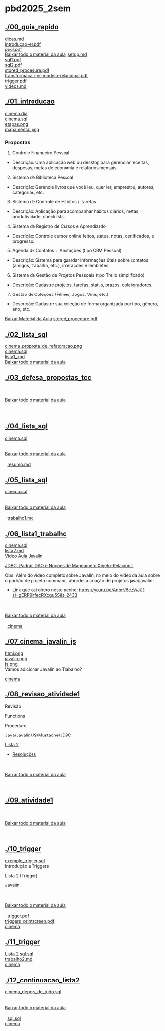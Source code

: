 # pbd2025_2sem <br>
## [./00_guia_rapido](https://github.com/IgorAvilaPereira/pbd2025_2sem/tree/main/./00_guia_rapido) <br>
[dicas.md](https://github.com/IgorAvilaPereira/pbd2025_2sem/blob/main/./00_guia_rapido/dicas.md) <br>
[introducao-er.pdf](https://github.com/IgorAvilaPereira/pbd2025_2sem/blob/main/./00_guia_rapido/introducao-er.pdf) <br>
[psql.pdf](https://github.com/IgorAvilaPereira/pbd2025_2sem/blob/main/./00_guia_rapido/psql.pdf) <br>
[Baixar todo o material da aula](https://download-directory.github.io/?url=http://github.com/IgorAvilaPereira/pbd2025_2sem/tree/main/00_guia_rapido)
&nbsp;[setup.md](https://github.com/IgorAvilaPereira/pbd2025_2sem/blob/main/./00_guia_rapido/setup.md) <br>
[sql1.pdf](https://github.com/IgorAvilaPereira/pbd2025_2sem/blob/main/./00_guia_rapido/sql1.pdf) <br>
[sql2.pdf](https://github.com/IgorAvilaPereira/pbd2025_2sem/blob/main/./00_guia_rapido/sql2.pdf) <br>
[stored_procedure.pdf](https://github.com/IgorAvilaPereira/pbd2025_2sem/blob/main/./00_guia_rapido/stored_procedure.pdf) <br>
[transformacao-er-modelo-relacional.pdf](https://github.com/IgorAvilaPereira/pbd2025_2sem/blob/main/./00_guia_rapido/transformacao-er-modelo-relacional.pdf) <br>
[trigger.pdf](https://github.com/IgorAvilaPereira/pbd2025_2sem/blob/main/./00_guia_rapido/trigger.pdf) <br>
[videos.md](https://github.com/IgorAvilaPereira/pbd2025_2sem/blob/main/./00_guia_rapido/videos.md) <br>
## [./01_introducao](https://github.com/IgorAvilaPereira/pbd2025_2sem/tree/main/./01_introducao) <br>
[cinema.dia](https://github.com/IgorAvilaPereira/pbd2025_2sem/blob/main/./01_introducao/cinema.dia) <br>
[cinema.sql](https://github.com/IgorAvilaPereira/pbd2025_2sem/blob/main/./01_introducao/cinema.sql) <br>
[etapas.png](https://github.com/IgorAvilaPereira/pbd2025_2sem/blob/main/./01_introducao/etapas.png) <br>
[mapamental.png](https://github.com/IgorAvilaPereira/pbd2025_2sem/blob/main/./01_introducao/mapamental.png) <br>

### Propostas

1. Controle Financeiro Pessoal

* Descrição: Uma aplicação web ou desktop para gerenciar receitas, despesas, metas de economia e relatórios mensais.

2. Sistema de Biblioteca Pessoal

* Descrição: Gerencie livros que você leu, quer ler, emprestou, autores, categorias, etc.

3. Sistema de Controle de Hábitos / Tarefas

* Descrição: Aplicação para acompanhar hábitos diários, metas, produtividade, checklists.

4. Sistema de Registro de Cursos e Aprendizado

* Descrição: Controle cursos online feitos, status, notas, certificados, e progresso.

5. Agenda de Contatos + Anotações (tipo CRM Pessoal)

* Descrição: Sistema para guardar informações úteis sobre contatos (amigos, trabalho, etc.), interações e lembretes.

6. Sistema de Gestão de Projetos Pessoais (tipo Trello simplificado)

* Descrição: Cadastre projetos, tarefas, status, prazos, colaboradores.

7. Gestão de Coleções (Filmes, Jogos, Vinis, etc.)

* Descrição: Cadastre sua coleção de forma organizada por tipo, gênero, ano, etc.


[Baixar Material da Aula](https://download-directory.github.io/?url=http://github.com/IgorAvilaPereira/pbd2025_2sem/tree/main/01_introducao)
[stored_procedure.pdf](https://github.com/IgorAvilaPereira/pbd2025_2sem/blob/main/./01_introducao/stored_procedure.pdf) <br>
## [./02_lista_sql](https://github.com/IgorAvilaPereira/pbd2025_2sem/tree/main/./02_lista_sql) <br>
[cinema_proposta_de_refatoracao.png](https://github.com/IgorAvilaPereira/pbd2025_2sem/blob/main/./02_lista_sql/cinema_proposta_de_refatoracao.png) <br>
[cinema.sql](https://github.com/IgorAvilaPereira/pbd2025_2sem/blob/main/./02_lista_sql/cinema.sql) <br>
[lista1_.md](https://github.com/IgorAvilaPereira/pbd2025_2sem/blob/main/./02_lista_sql/lista1_.md) <br>
[Baixar todo o material da aula](https://download-directory.github.io/?url=http://github.com/IgorAvilaPereira/pbd2025_2sem/tree/main/2_lista_sql)
&nbsp;
## [./03_defesa_propostas_tcc](https://github.com/IgorAvilaPereira/pbd2025_2sem/tree/main/./03_defesa_propostas_tcc) <br>
<br><br>[Baixar todo o material da aula](https://download-directory.github.io/?url=http://github.com/IgorAvilaPereira/pbd2025_2sem/tree/main/03_defesa_propostas_tcc) <br><br>
&nbsp;
## [./04_lista_sql](https://github.com/IgorAvilaPereira/pbd2025_2sem/tree/main/./04_lista_sql) <br>
[cinema.sql](https://github.com/IgorAvilaPereira/pbd2025_2sem/blob/main/./04_lista_sql/cinema.sql) <br>
<br><br>[Baixar todo o material da aula](https://download-directory.github.io/?url=http://github.com/IgorAvilaPereira/pbd2025_2sem/tree/main/04_lista_sql) <br><br>
&nbsp;
[resumo.md](https://github.com/IgorAvilaPereira/pbd2025_2sem/blob/main/./04_lista_sql/resumo.md) <br>
## [./05_lista_sql](https://github.com/IgorAvilaPereira/pbd2025_2sem/tree/main/./05_lista_sql) <br>
[cinema.sql](https://github.com/IgorAvilaPereira/pbd2025_2sem/blob/main/./05_lista_sql/cinema.sql) <br>
<br><br>[Baixar todo o material da aula](https://download-directory.github.io/?url=http://github.com/IgorAvilaPereira/pbd2025_2sem/tree/main/05_lista_sql) <br><br>
&nbsp;
[trabalho1.md](https://github.com/IgorAvilaPereira/pbd2025_2sem/blob/main/./05_lista_sql/trabalho1.md) <br>
## [./06_lista1_trabalho](https://github.com/IgorAvilaPereira/pbd2025_2sem/tree/main/./06_lista1_trabalho) <br>
[cinema.sql](https://github.com/IgorAvilaPereira/pbd2025_2sem/blob/main/./06_lista1_trabalho/cinema.sql) <br>
[lista2.md](https://github.com/IgorAvilaPereira/pbd2025_2sem/blob/main/./06_lista1_trabalho/lista2.md) <br>
[Video Aula Javalin](https://youtu.be/R5CLi_B8xGs)

[JDBC, Padrão DAO e Noções de Mapeameto Objeto-Relacional](https://www.youtube.com/playlist?list=PLvT8P1q6jMWf_Epq_VhCgupInovZGdSZ-)

Obs: Além do video completo sobre Javalin, no meio do vídeo da aula sobre o padrão de projeto command, abordei a criação de projetos java/javalin:

* Link que cai direto neste trecho:  https://youtu.be/AnbrV5e2WJ0?si=gERP9hfecRXcgu5S&t=2433

<br><br>[Baixar todo o material da aula](https://download-directory.github.io/?url=http://github.com/IgorAvilaPereira/pbd2025_2sem/tree/main/06_lista1_trabalho) <br><br>
&nbsp;
[cinema](https://github.com/IgorAvilaPereira/pbd2025_2sem/blob/main/./06_lista1_trabalho/cinema) <br>
## [./07_cinema_javalin_js](https://github.com/IgorAvilaPereira/pbd2025_2sem/tree/main/./07_cinema_javalin_js) <br>
[html.png](https://github.com/IgorAvilaPereira/pbd2025_2sem/blob/main/./07_cinema_javalin_js/html.png) <br>
[javalin.png](https://github.com/IgorAvilaPereira/pbd2025_2sem/blob/main/./07_cinema_javalin_js/javalin.png) <br>
[js.png](https://github.com/IgorAvilaPereira/pbd2025_2sem/blob/main/./07_cinema_javalin_js/js.png) <br>
Vamos adicionar Javalin ao Trabalho?


[cinema](https://github.com/IgorAvilaPereira/pbd2025_2sem/blob/main/./07_cinema_javalin_js/cinema) <br>
## [./08_revisao_atividade1](https://github.com/IgorAvilaPereira/pbd2025_2sem/tree/main/./08_revisao_atividade1) <br>
Revisão

Functions

Procedure

Java/Javalin/JS/Mustache/JDBC

[Lista 2](https://github.com/IgorAvilaPereira/pbd2025_2sem/blob/main/06_lista1_trabalho/lista2.md)

* [Resoluções](https://github.com/IgorAvilaPereira/pbd2025_2sem/blob/main/06_lista1_trabalho/cinema.sql)

<br><br>[Baixar todo o material da aula](https://download-directory.github.io/?url=http://github.com/IgorAvilaPereira/pbd2025_2sem/tree/main/08_revisao_atividade1) <br><br>
&nbsp;
## [./09_atividade1](https://github.com/IgorAvilaPereira/pbd2025_2sem/tree/main/./09_atividade1) <br>
<br><br>[Baixar todo o material da aula](https://download-directory.github.io/?url=http://github.com/IgorAvilaPereira/pbd2025_2sem/tree/main/09_atividade1) <br><br>
&nbsp;
## [./10_trigger](https://github.com/IgorAvilaPereira/pbd2025_2sem/tree/main/./10_trigger) <br>
[exemplo_trigger.sql](https://github.com/IgorAvilaPereira/pbd2025_2sem/blob/main/./10_trigger/exemplo_trigger.sql) <br>
Introdução a Triggers

Lista 2 (Trigger)

Javalin

<br><br>[Baixar todo o material da aula](https://download-directory.github.io/?url=http://github.com/IgorAvilaPereira/pbd2025_2sem/tree/main/10_trigger) <br><br>
&nbsp;
[trigger.pdf](https://github.com/IgorAvilaPereira/pbd2025_2sem/blob/main/./10_trigger/trigger.pdf) <br>
[triggers_printscreen.pdf](https://github.com/IgorAvilaPereira/pbd2025_2sem/blob/main/./10_trigger/triggers_printscreen.pdf) <br>
[cinema](https://github.com/IgorAvilaPereira/pbd2025_2sem/blob/main/./10_trigger/cinema) <br>
## [./11_trigger](https://github.com/IgorAvilaPereira/pbd2025_2sem/tree/main/./11_trigger) <br>
[Lista 2](https://github.com/IgorAvilaPereira/pbd2025_2sem/blob/main/06_lista1_trabalho/lista2.md#%EF%B8%8F-triggers-10)
[sql.sql](https://github.com/IgorAvilaPereira/pbd2025_2sem/blob/main/./11_trigger/sql.sql) <br>
[trabalho2.md](https://github.com/IgorAvilaPereira/pbd2025_2sem/blob/main/./11_trigger/trabalho2.md) <br>
[cinema](https://github.com/IgorAvilaPereira/pbd2025_2sem/blob/main/./11_trigger/cinema) <br>
## [./12_continuacao_lista2](https://github.com/IgorAvilaPereira/pbd2025_2sem/tree/main/./12_continuacao_lista2) <br>
[cinema_depois_de_tudo.sql](https://github.com/IgorAvilaPereira/pbd2025_2sem/blob/main/./12_continuacao_lista2/cinema_depois_de_tudo.sql) <br>
<br><br>[Baixar todo o material da aula](https://download-directory.github.io/?url=http://github.com/IgorAvilaPereira/pbd2025_2sem/tree/main/12_continuacao_lista2) <br><br>
&nbsp;
[sql.sql](https://github.com/IgorAvilaPereira/pbd2025_2sem/blob/main/./12_continuacao_lista2/sql.sql) <br>
[cinema](https://github.com/IgorAvilaPereira/pbd2025_2sem/blob/main/./12_continuacao_lista2/cinema) <br>
